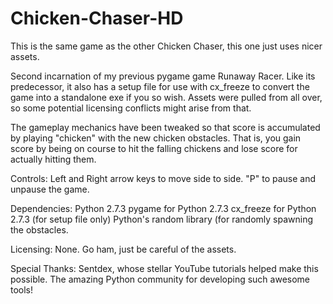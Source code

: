 # Chicken-Chaser-HD
This is the same game as the other Chicken Chaser, this one just uses nicer assets.

Second incarnation of my previous pygame game Runaway Racer. Like its predecessor, it also has a setup file for use with cx_freeze to convert the game into a standalone exe if you so wish. Assets were pulled from all over, so some potential licensing conflicts might arise from that.

The gameplay mechanics have been tweaked so that score is accumulated by playing "chicken" with the new chicken obstacles. That is, you gain score by being on course to hit the falling chickens and lose score for actually hitting them.

Controls: Left and Right arrow keys to move side to side. "P" to pause and unpause the game.

Dependencies: Python 2.7.3 pygame for Python 2.7.3 cx_freeze for Python 2.7.3 (for setup file only) Python's random library (for randomly spawning the obstacles.

Licensing: None. Go ham, just be careful of the assets.

Special Thanks:
Sentdex, whose stellar YouTube tutorials helped make this possible.
The amazing Python community for developing such awesome tools!
